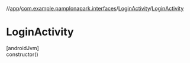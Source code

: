 //[app](../../../index.md)/[com.example.pamplonapark.interfaces](../index.md)/[LoginActivity](index.md)/[LoginActivity](-login-activity.md)

# LoginActivity

[androidJvm]\
constructor()

